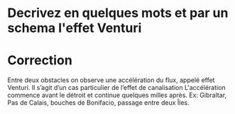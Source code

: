 # Decrivez en quelques mots et par un schema l'effet Venturi

# Correction
Entre deux obstacles on observe une accélération du flux, appelé effet Venturi. Il s’agit d’un cas particulier de l’effet de canalisation
L'accélération commence avant le détroit et continue quelques milles après. Ex: Gibraltar, Pas de Calais, bouches de Bonifacio, passage entre deux Îles.

